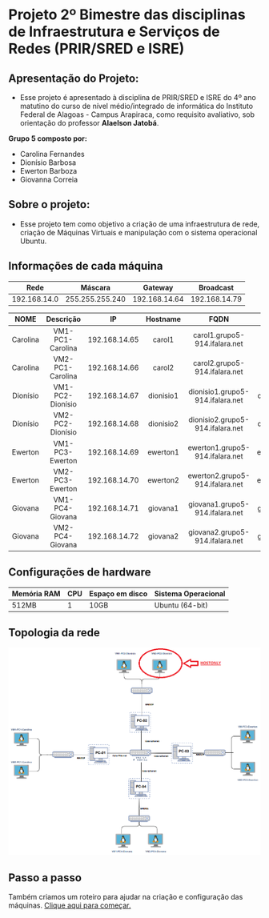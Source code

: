 # Projeto 2º Bimestre das disciplinas de Infraestrutura e Serviços de Redes (PRIR/SRED e ISRE)

## Apresentação do Projeto:

- Esse projeto é apresentado à disciplina de PRIR/SRED e ISRE do 4º ano matutino do curso de nível médio/integrado de informática do Instituto Federal de Alagoas - Campus Arapiraca, como requisito avaliativo, sob orientação do professor **Alaelson Jatobá**.

**Grupo 5 composto por:** 
- Carolina Fernandes
- Dionísio Barbosa
- Ewerton Barboza 
- Giovanna Correia

## Sobre o projeto:
- Esse projeto tem como objetivo a criação de uma infraestrutura de rede, criação de Máquinas Virtuais e manipulação com o sistema operacional Ubuntu. 

## Informações de cada máquina

|     Rede     |      Máscara     |     Gateway     |      Broadcast      |
|--------------|------------------|-----------------|---------------------|
| 192.168.14.0 |  255.255.255.240 |  192.168.14.64  |   192.168.14.79     |


NOME            |  Descrição  |  IP  |  Hostname  |  FQDN  |  Aliase
:-------------------------:|:-------------------------:|:-------------------------:|:-------------------------:|:-------------------------:|:-------------------------:
Carolina  |  VM1-PC1-Carolina  | 192.168.14.65 | carol1 | carol1.grupo5-914.ifalara.net | carol1 | 
Carolina  |  VM2-PC1-Carolina  | 192.168.14.66 | carol2  | carol2.grupo5-914.ifalara.net | carol2 | 
Dionísio  |   VM1-PC2-Dionísio  | 192.168.14.67 | dionisio1 | dionisio1.grupo5-914.ifalara.net  | dionisio1 | 
Dionísio  |   VM2-PC2-Dionísio  | 192.168.14.68 | dionisio2 | dionisio2.grupo5-914.ifalara.net  |  dionisio2 | 
Ewerton   |   VM1-PC3-Ewerton  | 192.168.14.69 | ewerton1 | ewerton1.grupo5-914.ifalara.net |  ewerton1 | 
Ewerton   |   VM2-PC3-Ewerton  | 192.168.14.70 | ewerton2 | ewerton2.grupo5-914.ifalara.net |  ewerton2 | 
Giovana   |   VM1-PC4-Giovana  | 192.168.14.71 | giovana1 | giovana1.grupo5-914.ifalara.net |  giovana1 | 
Giovana   |   VM2-PC4-Giovana  | 192.168.14.72 | giovana2 | giovana2.grupo5-914.ifalara.net  |  giovana2 | 

## Configurações de hardware

| Memória RAM | CPU | Espaço em disco | Sistema Operacional |
|---------|---------------|-----------------|---------------------|
| 512MB   |      1        |      10GB       | Ubuntu (64-bit)     |


## Topologia da rede

<img src="Imagens/TopologiadeRede.1.png" />


## Passo a passo

Também criamos um roteiro para ajudar na criação e configuração das máquinas. <a href="./Roteiro/Etapa-01.md">Clique aqui para começar.</a>
